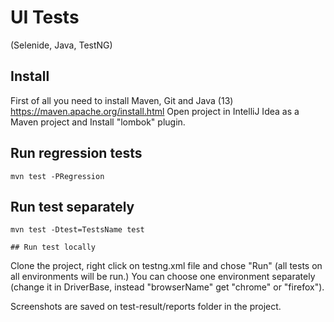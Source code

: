 # UI Tests 
(Selenide, Java, TestNG)

## Install
First of all you need to install Maven, Git and Java (13)
https://maven.apache.org/install.html
Open project in IntelliJ Idea as a Maven project and Install "lombok" plugin.


## Run regression tests
```
mvn test -PRegression
```
## Run test separately
```
mvn test -Dtest=TestsName test

## Run test locally
```
Clone the project, right click on testng.xml file and chose "Run" (all tests on all environments will be run.)
You can choose one environment separately (change it in DriverBase, instead "browserName" get "chrome" or "firefox").

Screenshots are saved on test-result/reports folder in the project.